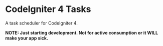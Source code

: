 # CodeIgniter 4 Tasks

A task scheduler for CodeIgniter 4. 

**NOTE: Just starting development. Not for active consumption or it WILL make your app sick.**
